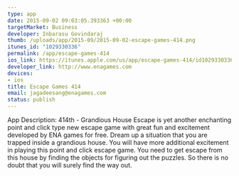 ```yaml
--- 
type: app
date: 2015-09-02 09:03:05.393363 +00:00
targetMarket: Business
developer: Inbarasu Govindaraj
thumb: /uploads/app/2015-09/2015-09-02-escape-games-414.png
itunes_id: "1029330336"
permalink: /app/escape-games-414
ios_link: https://itunes.apple.com/us/app/escape-games-414/id1029330336?mt=8
developer_link: http://www.enagames.com
devices: 
- ios
title: Escape Games 414
email: jagadeesang@enagames.com
status: publish
---
```


App Description:
    414th - Grandious House Escape is yet another enchanting point and click type new escape game with great fun and excitement developed by ENA games for free. Dream up a situation that you are trapped inside a grandious house. You will have more additional excitement in playing this point and click escape game. You need to get escape from this house by finding the objects for figuring out the puzzles. So there is no doubt that you will surely find the way out.
